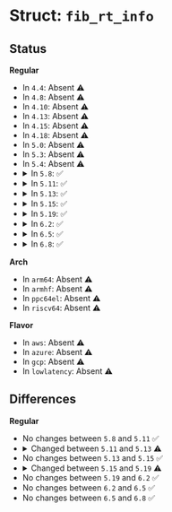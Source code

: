 # Struct: <code>fib_rt_info</code>

## Status
<b>Regular</b>
<ul>
<li>
In <code>4.4</code>: Absent ⚠️
</li>
<li>
In <code>4.8</code>: Absent ⚠️
</li>
<li>
In <code>4.10</code>: Absent ⚠️
</li>
<li>
In <code>4.13</code>: Absent ⚠️
</li>
<li>
In <code>4.15</code>: Absent ⚠️
</li>
<li>
In <code>4.18</code>: Absent ⚠️
</li>
<li>
In <code>5.0</code>: Absent ⚠️
</li>
<li>
In <code>5.3</code>: Absent ⚠️
</li>
<li>
In <code>5.4</code>: Absent ⚠️
</li>
<li>
<details>
<summary>In <code>5.8</code>: ✅</summary>

```c
struct fib_rt_info {
    struct fib_info *fi;
    u32 tb_id;
    __be32 dst;
    int dst_len;
    u8 tos;
    u8 type;
    u8 offload;
    u8 trap;
    u8 unused;
};
```
</details>
</li>
<li>
<details>
<summary>In <code>5.11</code>: ✅</summary>

```c
struct fib_rt_info {
    struct fib_info *fi;
    u32 tb_id;
    __be32 dst;
    int dst_len;
    u8 tos;
    u8 type;
    u8 offload;
    u8 trap;
    u8 unused;
};
```
</details>
</li>
<li>
<details>
<summary>In <code>5.13</code>: ✅</summary>

```c
struct fib_rt_info {
    struct fib_info *fi;
    u32 tb_id;
    __be32 dst;
    int dst_len;
    u8 tos;
    u8 type;
    u8 offload;
    u8 trap;
    u8 offload_failed;
    u8 unused;
};
```
</details>
</li>
<li>
<details>
<summary>In <code>5.15</code>: ✅</summary>

```c
struct fib_rt_info {
    struct fib_info *fi;
    u32 tb_id;
    __be32 dst;
    int dst_len;
    u8 tos;
    u8 type;
    u8 offload;
    u8 trap;
    u8 offload_failed;
    u8 unused;
};
```
</details>
</li>
<li>
<details>
<summary>In <code>5.19</code>: ✅</summary>

```c
struct fib_rt_info {
    struct fib_info *fi;
    u32 tb_id;
    __be32 dst;
    int dst_len;
    dscp_t dscp;
    u8 type;
    u8 offload;
    u8 trap;
    u8 offload_failed;
    u8 unused;
};
```
</details>
</li>
<li>
<details>
<summary>In <code>6.2</code>: ✅</summary>

```c
struct fib_rt_info {
    struct fib_info *fi;
    u32 tb_id;
    __be32 dst;
    int dst_len;
    dscp_t dscp;
    u8 type;
    u8 offload;
    u8 trap;
    u8 offload_failed;
    u8 unused;
};
```
</details>
</li>
<li>
<details>
<summary>In <code>6.5</code>: ✅</summary>

```c
struct fib_rt_info {
    struct fib_info *fi;
    u32 tb_id;
    __be32 dst;
    int dst_len;
    dscp_t dscp;
    u8 type;
    u8 offload;
    u8 trap;
    u8 offload_failed;
    u8 unused;
};
```
</details>
</li>
<li>
<details>
<summary>In <code>6.8</code>: ✅</summary>

```c
struct fib_rt_info {
    struct fib_info *fi;
    u32 tb_id;
    __be32 dst;
    int dst_len;
    dscp_t dscp;
    u8 type;
    u8 offload;
    u8 trap;
    u8 offload_failed;
    u8 unused;
};
```
</details>
</li>
</ul>
<b>Arch</b>
<ul>
<li>
In <code>arm64</code>: Absent ⚠️
</li>
<li>
In <code>armhf</code>: Absent ⚠️
</li>
<li>
In <code>ppc64el</code>: Absent ⚠️
</li>
<li>
In <code>riscv64</code>: Absent ⚠️
</li>
</ul>
<b>Flavor</b>
<ul>
<li>
In <code>aws</code>: Absent ⚠️
</li>
<li>
In <code>azure</code>: Absent ⚠️
</li>
<li>
In <code>gcp</code>: Absent ⚠️
</li>
<li>
In <code>lowlatency</code>: Absent ⚠️
</li>
</ul>

## Differences
<b>Regular</b>
<ul>
<li>
No changes between <code>5.8</code> and <code>5.11</code> ✅
</li>
<li>
<details>
<summary>Changed between <code>5.11</code> and <code>5.13</code> ⚠️</summary>
<ul>
<li>
<b>Field added. </b>
<code>u8 offload_failed</code>
</li>
</ul>
</details>
</li>
<li>
No changes between <code>5.13</code> and <code>5.15</code> ✅
</li>
<li>
<details>
<summary>Changed between <code>5.15</code> and <code>5.19</code> ⚠️</summary>
<ul>
<li>
<b>Field added. </b>
<code>dscp_t dscp</code>
</li>
<li>
<b>Field removed. </b>
<code>u8 tos</code>
</li>
</ul>
</details>
</li>
<li>
No changes between <code>5.19</code> and <code>6.2</code> ✅
</li>
<li>
No changes between <code>6.2</code> and <code>6.5</code> ✅
</li>
<li>
No changes between <code>6.5</code> and <code>6.8</code> ✅
</li>
</ul>

